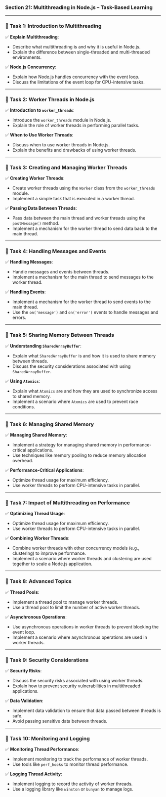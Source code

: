 ### **Section 21: Multithreading in Node.js – Task-Based Learning**

---

### **🔹 Task 1: Introduction to Multithreading**

✅ **Explain Multithreading**:
- Describe what multithreading is and why it is useful in Node.js.
- Explain the difference between single-threaded and multi-threaded environments.

✅ **Node.js Concurrency**:
- Explain how Node.js handles concurrency with the event loop.
- Discuss the limitations of the event loop for CPU-intensive tasks.

---

### **🔹 Task 2: Worker Threads in Node.js**

✅ **Introduction to `worker_threads`**:
- Introduce the `worker_threads` module in Node.js.
- Explain the role of worker threads in performing parallel tasks.

✅ **When to Use Worker Threads**:
- Discuss when to use worker threads in Node.js.
- Explain the benefits and drawbacks of using worker threads.

---

### **🔹 Task 3: Creating and Managing Worker Threads**

✅ **Creating Worker Threads**:
- Create worker threads using the `Worker` class from the `worker_threads` module.
- Implement a simple task that is executed in a worker thread.

✅ **Passing Data Between Threads**:
- Pass data between the main thread and worker threads using the `postMessage()` method.
- Implement a mechanism for the worker thread to send data back to the main thread.

---

### **🔹 Task 4: Handling Messages and Events**

✅ **Handling Messages**:
- Handle messages and events between threads.
- Implement a mechanism for the main thread to send messages to the worker thread.

✅ **Handling Events**:
- Implement a mechanism for the worker thread to send events to the main thread.
- Use the `on('message')` and `on('error')` events to handle messages and errors.

---

### **🔹 Task 5: Sharing Memory Between Threads**

✅ **Understanding `SharedArrayBuffer`**:
- Explain what `SharedArrayBuffer` is and how it is used to share memory between threads.
- Discuss the security considerations associated with using `SharedArrayBuffer`.

✅ **Using `Atomics`**:
- Explain what `Atomics` are and how they are used to synchronize access to shared memory.
- Implement a scenario where `Atomics` are used to prevent race conditions.

---

### **🔹 Task 6: Managing Shared Memory**

✅ **Managing Shared Memory**:
- Implement a strategy for managing shared memory in performance-critical applications.
- Use techniques like memory pooling to reduce memory allocation overhead.

✅ **Performance-Critical Applications**:
- Optimize thread usage for maximum efficiency.
- Use worker threads to perform CPU-intensive tasks in parallel.

---

### **🔹 Task 7: Impact of Multithreading on Performance**

✅ **Optimizing Thread Usage**:
- Optimize thread usage for maximum efficiency.
- Use worker threads to perform CPU-intensive tasks in parallel.

✅ **Combining Worker Threads**:
- Combine worker threads with other concurrency models (e.g., clustering) to improve performance.
- Implement a scenario where worker threads and clustering are used together to scale a Node.js application.

---

### **🔹 Task 8: Advanced Topics**

✅ **Thread Pools**:
- Implement a thread pool to manage worker threads.
- Use a thread pool to limit the number of active worker threads.

✅ **Asynchronous Operations**:
- Use asynchronous operations in worker threads to prevent blocking the event loop.
- Implement a scenario where asynchronous operations are used in worker threads.

---

### **🔹 Task 9: Security Considerations**

✅ **Security Risks**:
- Discuss the security risks associated with using worker threads.
- Explain how to prevent security vulnerabilities in multithreaded applications.

✅ **Data Validation**:
- Implement data validation to ensure that data passed between threads is safe.
- Avoid passing sensitive data between threads.

---

### **🔹 Task 10: Monitoring and Logging**

✅ **Monitoring Thread Performance**:
- Implement monitoring to track the performance of worker threads.
- Use tools like `perf_hooks` to monitor thread performance.

✅ **Logging Thread Activity**:
- Implement logging to record the activity of worker threads.
- Use a logging library like `winston` or `bunyan` to manage logs.